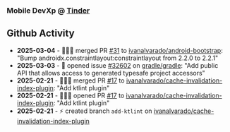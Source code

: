 ### Mobile DevXp @ [Tinder](https://medium.com/tinder)

## Github Activity
- **2025-03-04** - 🧑🏻‍💻 merged PR [#31](https://github.com/ivanalvarado/android-bootstrap/pull/31) to [ivanalvarado/android-bootstrap](https://github.com/ivanalvarado/android-bootstrap): "Bump androidx.constraintlayout:constraintlayout from 2.2.0 to 2.2.1"
- **2025-03-03** - 📝 opened issue [#32602](https://github.com/gradle/gradle/issues/32602) on [gradle/gradle](https://github.com/gradle/gradle): "Add public API that allows access to generated typesafe project accessors"
- **2025-02-21** - 🧑🏻‍💻 merged PR [#17](https://github.com/ivanalvarado/cache-invalidation-index-plugin/pull/17) to [ivanalvarado/cache-invalidation-index-plugin](https://github.com/ivanalvarado/cache-invalidation-index-plugin): "Add ktlint plugin"
- **2025-02-21** - 🧑🏻‍💻 opened PR [#17](https://github.com/ivanalvarado/cache-invalidation-index-plugin/pull/17) to [ivanalvarado/cache-invalidation-index-plugin](https://github.com/ivanalvarado/cache-invalidation-index-plugin): "Add ktlint plugin"
- **2025-02-21** - ⚡️ created branch `add-ktlint` on [ivanalvarado/cache-invalidation-index-plugin](https://github.com/ivanalvarado/cache-invalidation-index-plugin)